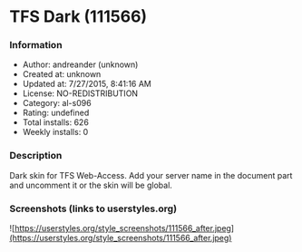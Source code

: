 # TFS Dark (111566)

### Information
- Author: andreander (unknown)
- Created at: unknown
- Updated at: 7/27/2015, 8:41:16 AM
- License: NO-REDISTRIBUTION
- Category: al-s096
- Rating: undefined
- Total installs: 626
- Weekly installs: 0


### Description
Dark skin for TFS Web-Access. Add your server name in the document part and uncomment it or the skin will be global.


### Screenshots (links to userstyles.org)
![https://userstyles.org/style_screenshots/111566_after.jpeg](https://userstyles.org/style_screenshots/111566_after.jpeg)


